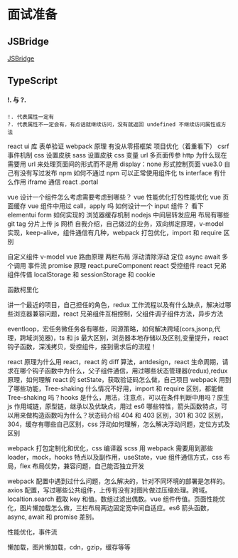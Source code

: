 # 面试准备

## JSBridge

[JSBridge](https://www.jianshu.com/p/be491bfbca0d)

## TypeScript

#### !. 与 ?.
```
!. 代表属性一定有
?. 代表属性不一定会有，有点话就继续访问，没有就返回 undefined 不继续访问属性或方法
```

react
ui 库
表单验证
webpack 原理
有没从零搭框架
项目优化（着重看下）
csrf
事件机制
css 设置皮肤
sass 设置皮肤
css 变量
url 多页面传参
http
为什么现在需要用 url 来处理页面间的形式而不是用 display：none 形式控制页面
vue3.0
自己有没有写过发布 npm
如何不通过 npm 可以正常使用组件化
ts interface 有什么作用
iframe 通信
react .portal

vue 设计一个组件怎么考虑需要考虑到哪些？
vue 性能优化打包性能优化
vue 页面缓存
vue 组件中用过 call，apply 吗
如何设计一个 input 组件？
看下 elementui form 如何实现的
浏览器缓存机制
nodejs 中间层转发应用
布局有哪些
git tag
分片上传
js 网桥
自我介绍，自己做过的业务，双向绑定原理，v-model 实现，keep-alive，组件通信有几种，webpack 打包优化，import 和 require 区别

自定义组件 v-model
vue 路由原理
两栏布局
浮动清除浮动
定位
async await 多个调用
事件流
promise 原理
react.pureComponent
react 受控组件
react 兄弟组件传值
localStorage 和 sessionStorage 和 cookie

函数柯里化

讲一个最近的项目，自己担任的角色，redux 工作流程以及有什么缺点，解决过哪些浏览器兼容问题，react 兄弟组件互相控制，父组件调子组件方法，异步方法

eventloop，宏任务微任务各有哪些，同源策略，如何解决跨域(cors,jsonp,代理，跨域浏览器)，ts 和 js 最大区别，浏览器本地存储以及区别,变量提升，react 钩子函数，深浅拷贝，受控组件，接到需求后的流程！

react 原理为什么用 react，react 的 diff 算法，antdesign，react 生命周期，请求在哪个钩子函数中为什么，父子组件通信，用过哪些状态管理器(redux),redux 原理，如何理解 react 的 setState，获取验证码怎么做，自己项目 webpack 用到了哪些功能，Tree-shaking 什么情况不好用，import 和 require 区别，都能做 Tree-shaking 吗？hooks 是什么，用法，注意点，可以在条件判断中用吗？原生 js 作用域链，原型链，继承以及优缺点，用过 es6 哪些特性，箭头函数特点，可以用来做构造函数吗为什么？状态码介绍 404 和 403 区别，301 和 302 区别，304，缓存有哪些自己区别，css 浮动如何理解，怎么解决浮动问题，定位方式及区别

webpack 打包定制化和优化，css 编译器 scss 用 webpack 需要用到那些 loader，mock，hooks 特点以及副作用，useState，vue 组件通信方式，css 布局，flex 布局优势，兼容问题，自己能否独立开发

webpack 配置中遇到过什么问题，怎么解决的，针对不同环境的部署是怎样的。axios 配置，写过哪些公共组件，上传有没有对图片做过压缩处理。跨域。localtion.search 截取 key 和值。数组过滤出偶数。vue 组件传值。页面性能优化，图片懒加载怎么做，三栏布局两边固定宽中间自适应。es6 箭头函数，async, await 和 promise 差别。

性能优化，事件流

懒加载，图片懒加载，cdn，gzip，缓存等等

